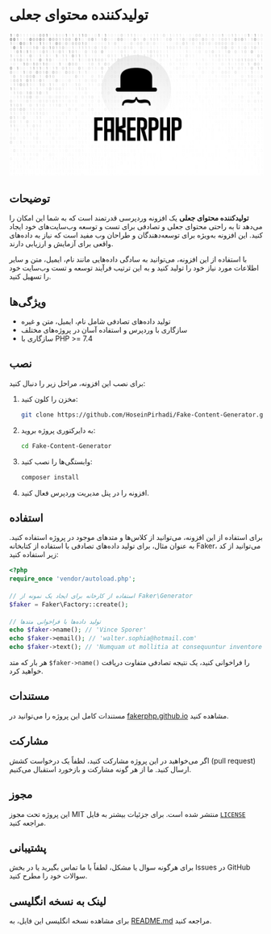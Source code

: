 # تولیدکننده محتوای جعلی

<p style="text-align: center"><img src="https://github.com/FakerPHP/Artwork/raw/main/src/socialcard.png" alt="Social card of FakerPHP"></p>

## توضیحات
**تولیدکننده محتوای جعلی** یک افزونه وردپرسی قدرتمند است که به شما این امکان را می‌دهد تا به راحتی محتوای جعلی و تصادفی برای تست و توسعه وب‌سایت‌های خود ایجاد کنید. این افزونه به‌ویژه برای توسعه‌دهندگان و طراحان وب مفید است که نیاز به داده‌های واقعی برای آزمایش و ارزیابی دارند.

با استفاده از این افزونه، می‌توانید به سادگی داده‌هایی مانند نام، ایمیل، متن و سایر اطلاعات مورد نیاز خود را تولید کنید و به این ترتیب فرآیند توسعه و تست وب‌سایت خود را تسهیل کنید.

## ویژگی‌ها
- تولید داده‌های تصادفی شامل نام، ایمیل، متن و غیره
- سازگاری با وردپرس و استفاده آسان در پروژه‌های مختلف
- سازگاری با PHP >= 7.4

## نصب
برای نصب این افزونه، مراحل زیر را دنبال کنید:

1. مخزن را کلون کنید:
   ```bash
   git clone https://github.com/HoseinPirhadi/Fake-Content-Generator.git
   ```

2. به دایرکتوری پروژه بروید:
   ```bash
   cd Fake-Content-Generator
   ```

3. وابستگی‌ها را نصب کنید:
   ```bash
   composer install
   ```

4. افزونه را در پنل مدیریت وردپرس فعال کنید.

## استفاده
برای استفاده از این افزونه، می‌توانید از کلاس‌ها و متدهای موجود در پروژه استفاده کنید. به عنوان مثال، برای تولید داده‌های تصادفی با استفاده از کتابخانه Faker، می‌توانید از کد زیر استفاده کنید:

```php
<?php
require_once 'vendor/autoload.php';

// استفاده از کارخانه برای ایجاد یک نمونه از Faker\Generator
$faker = Faker\Factory::create();

// تولید داده‌ها با فراخوانی متدها
echo $faker->name(); // 'Vince Sporer'
echo $faker->email(); // 'walter.sophia@hotmail.com'
echo $faker->text(); // 'Numquam ut mollitia at consequuntur inventore dolorem.'
```

هر بار که متد `$faker->name()` را فراخوانی کنید، یک نتیجه تصادفی متفاوت دریافت خواهید کرد.

## مستندات
مستندات کامل این پروژه را می‌توانید در [fakerphp.github.io](https://fakerphp.github.io) مشاهده کنید.

## مشارکت
اگر می‌خواهید در این پروژه مشارکت کنید، لطفاً یک درخواست کشش (pull request) ارسال کنید. ما از هر گونه مشارکت و بازخورد استقبال می‌کنیم.

## مجوز
این پروژه تحت مجوز MIT منتشر شده است. برای جزئیات بیشتر به فایل [`LICENSE`](LICENSE) مراجعه کنید.

## پشتیبانی
برای هرگونه سوال یا مشکل، لطفاً با ما تماس بگیرید یا در بخش Issues در GitHub سوالات خود را مطرح کنید.

## لینک به نسخه انگلیسی
برای مشاهده نسخه انگلیسی این فایل، به [README.md](README.md) مراجعه کنید. 